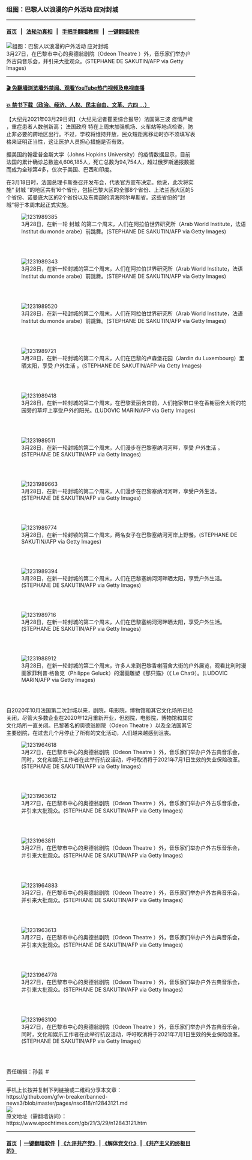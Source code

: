 ### 组图：巴黎人以浪漫的户外活动 应对封城
------------------------

#### [首页](https://github.com/gfw-breaker/banned-news3/blob/master/README.md) &nbsp;&nbsp;|&nbsp;&nbsp; [法轮功真相](https://github.com/begood0513/basic/blob/master/README.md)  &nbsp;&nbsp;|&nbsp;&nbsp; [手把手翻墙教程](https://github.com/gfw-breaker/guides/wiki)  &nbsp;&nbsp;|&nbsp;&nbsp; [一键翻墙软件](https://github.com/gfw-breaker/nogfw/blob/master/README.md)  



<div><img alt="组图：巴黎人以浪漫的户外活动 应对封城" class="attachment-djy_600_400 size-djy_600_400 wp-post-image" src="https://i.epochtimes.com/assets/uploads/2021/03/id12843127-2103290422542124-600x400.jpg"/>
<div class="caption">
 3月27日，在巴黎市中心的奥德翁剧院（Odeon Theatre ）外，音乐家们举办户外古典音乐会，并引来大批观众。(STEPHANE DE SAKUTIN/AFP via Getty Images)
</div></div><hr/>

#### [ 🎬  免翻墙浏览墙外禁闻、观看YouTube热门视频及电视直播](https://github.com/gfw-breaker/HelloWorld)

#### [ 💥  禁书下载（政治、经济、人权、民主自由、文革、六四 ...）](https://github.com/gfw-breaker/books/blob/master/README.md)

<div><p>
 【大纪元2021年03月29日讯】（大纪元记者瞿麦综合报导）法国第三波
 <ok href="https://www.epochtimes.com/gb/tag/%E7%96%AB%E6%83%85%E4%B8%A5%E5%B3%BB.html">
  疫情严峻
 </ok>
 ，重症患者人数创新高；
 <ok href="https://www.epochtimes.com/gb/tag/%E6%B3%95%E5%9B%BD%E6%94%BF%E5%BA%9C.html">
  法国政府
 </ok>
 特在上周末加强机场、火车站等地点检查，防止非必要的跨地区出行。不过，学校将维持开放，民众短距离移动时亦不须填写表格来证明正当性，这让医护人员担心措施是否有效。
</p>
<p>
 据美国约翰霍普金斯大学（Johns Hopkins University）的疫情数据显示，目前法国的累计确诊总数逾4,606,185人，死亡总数为94,754人，超过俄罗斯通报数据而成为全球第4多，仅次于美国、巴西和印度。
</p>
<p>
 在3月18日时，法国总理卡斯泰召开发布会，代表官方宣布决定。他说，此次将实施“
 <ok href="https://www.epochtimes.com/gb/tag/%E5%B0%81%E5%9F%8E.html">
  封城
 </ok>
 ”的地区共有16个省份，包括巴黎大区的全部8个省份、上法兰西大区的5个省份、诺曼底大区的2个省份以及东南部的滨海阿尔卑斯省。这些省份的“封城”将于本周末起正式实施。
</p>
<figure class="wp-caption aligncenter" id="attachment_12843171" style="width: 600px">
 <ok href="https://i.epochtimes.com/assets/uploads/2021/03/id12843171-2103290424072124.jpg">
  <img alt="1231989385" class="size-large wp-image-12843171" src="https://i.epochtimes.com/assets/uploads/2021/03/id12843171-2103290424072124-600x415.jpg" title="1231989385"/>
 </ok>
 <br/><figcaption class="wp-caption-text">
  3月28日，在新一轮
  <ok href="https://www.epochtimes.com/gb/tag/%E5%B0%81%E5%9F%8E.html">
   封城
  </ok>
  的第二个周末，人们在阿拉伯世界研究所（Arab World Institute，法语Institut du monde arabe）前跳舞。(STEPHANE DE SAKUTIN/AFP via Getty Images)
 </figcaption><br/>
</figure><br/>
<figure class="wp-caption aligncenter" id="attachment_12843170" style="width: 600px">
 <ok href="https://i.epochtimes.com/assets/uploads/2021/03/id12843170-2103290424102124.jpg">
  <img alt="1231989343" class="size-large wp-image-12843170" src="https://i.epochtimes.com/assets/uploads/2021/03/id12843170-2103290424102124-600x400.jpg" title="1231989343"/>
 </ok>
 <br/><figcaption class="wp-caption-text">
  3月28日，在新一轮封城的第二个周末，人们在阿拉伯世界研究所（Arab World Institute，法语Institut du monde arabe）前跳舞。(STEPHANE DE SAKUTIN/AFP via Getty Images)
 </figcaption><br/>
</figure><br/>
<figure class="wp-caption aligncenter" id="attachment_12843168" style="width: 600px">
 <ok href="https://i.epochtimes.com/assets/uploads/2021/03/id12843168-2103290424002124.jpg">
  <img alt="1231989520" class="size-large wp-image-12843168" src="https://i.epochtimes.com/assets/uploads/2021/03/id12843168-2103290424002124-600x400.jpg" title="1231989520"/>
 </ok>
 <br/><figcaption class="wp-caption-text">
  3月28日，在新一轮封城的第二个周末，人们在阿拉伯世界研究所（Arab World Institute，法语Institut du monde arabe）前跳舞。(STEPHANE DE SAKUTIN/AFP via Getty Images)
 </figcaption><br/>
</figure><br/>
<figure class="wp-caption aligncenter" id="attachment_12843167" style="width: 600px">
 <ok href="https://i.epochtimes.com/assets/uploads/2021/03/id12843167-2103290424122124.jpg">
  <img alt="1231989721" class="size-large wp-image-12843167" src="https://i.epochtimes.com/assets/uploads/2021/03/id12843167-2103290424122124-600x400.jpg" title="1231989721"/>
 </ok>
 <br/><figcaption class="wp-caption-text">
  3月28日，在新一轮封城的第二个周末，人们在巴黎的卢森堡花园（Jardin du Luxembourg）里晒太阳，享受
  <ok href="https://www.epochtimes.com/gb/tag/%E6%88%B7%E5%A4%96%E7%94%9F%E6%B4%BB.html">
   户外生活
  </ok>
  。(STEPHANE DE SAKUTIN/AFP via Getty Images)
 </figcaption><br/>
</figure><br/>
<figure class="wp-caption aligncenter" id="attachment_12843165" style="width: 600px">
 <ok href="https://i.epochtimes.com/assets/uploads/2021/03/id12843165-2103290424152124.jpg">
  <img alt="1231989418" class="size-large wp-image-12843165" src="https://i.epochtimes.com/assets/uploads/2021/03/id12843165-2103290424152124-600x400.jpg" title="1231989418"/>
 </ok>
 <br/><figcaption class="wp-caption-text">
  3月28日，在新一轮封城的第二个周末，在巴黎爱丽舍宫前，人们拖家带口坐在香榭丽舍大街的花园旁的草坪上享受户外的阳光。(LUDOVIC MARIN/AFP via Getty Images)
 </figcaption><br/>
</figure><br/>
<figure class="wp-caption aligncenter" id="attachment_12843164" style="width: 600px">
 <ok href="https://i.epochtimes.com/assets/uploads/2021/03/id12843164-2103290424022124.jpg">
  <img alt="1231989511" class="size-large wp-image-12843164" src="https://i.epochtimes.com/assets/uploads/2021/03/id12843164-2103290424022124-600x400.jpg" title="1231989511"/>
 </ok>
 <br/><figcaption class="wp-caption-text">
  3月28日，在新一轮封城的第二个周末，人们漫步在巴黎塞纳河河畔，享受
  <ok href="https://www.epochtimes.com/gb/tag/%E6%88%B7%E5%A4%96%E7%94%9F%E6%B4%BB.html">
   户外生活
  </ok>
  。(STEPHANE DE SAKUTIN/AFP via Getty Images)
 </figcaption><br/>
</figure><br/>
<figure class="wp-caption aligncenter" id="attachment_12843162" style="width: 600px">
 <ok href="https://i.epochtimes.com/assets/uploads/2021/03/id12843162-2103290424052124.jpg">
  <img alt="1231989663" class="size-large wp-image-12843162" src="https://i.epochtimes.com/assets/uploads/2021/03/id12843162-2103290424052124-600x400.jpg" title="1231989663"/>
 </ok>
 <br/><figcaption class="wp-caption-text">
  3月28日，在新一轮封城的第二个周末，人们漫步在巴黎塞纳河河畔，享受户外生活。(STEPHANE DE SAKUTIN/AFP via Getty Images)
 </figcaption><br/>
</figure><br/>
<figure class="wp-caption aligncenter" id="attachment_12843161" style="width: 600px">
 <ok href="https://i.epochtimes.com/assets/uploads/2021/03/id12843161-2103290423502124.jpg">
  <img alt="1231989774" class="size-large wp-image-12843161" src="https://i.epochtimes.com/assets/uploads/2021/03/id12843161-2103290423502124-600x400.jpg" title="1231989774"/>
 </ok>
 <br/><figcaption class="wp-caption-text">
  3月28日，在新一轮封锁的第二个周末，两名女子在巴黎塞纳河河岸上野餐。(STEPHANE DE SAKUTIN/AFP via Getty Images)
 </figcaption><br/>
</figure><br/>
<figure class="wp-caption aligncenter" id="attachment_12843160" style="width: 600px">
 <ok href="https://i.epochtimes.com/assets/uploads/2021/03/id12843160-2103290423572124.jpg">
  <img alt="1231989394" class="size-large wp-image-12843160" src="https://i.epochtimes.com/assets/uploads/2021/03/id12843160-2103290423572124-600x400.jpg" title="1231989394"/>
 </ok>
 <br/><figcaption class="wp-caption-text">
  3月28日，在新一轮封城的第二个周末，人们在巴黎塞纳河河畔晒太阳，享受户外生活。(STEPHANE DE SAKUTIN/AFP via Getty Images)
 </figcaption><br/>
</figure><br/>
<figure class="wp-caption aligncenter" id="attachment_12843159" style="width: 600px">
 <ok href="https://i.epochtimes.com/assets/uploads/2021/03/id12843159-2103290423532124.jpg">
  <img alt="1231989716" class="size-large wp-image-12843159" src="https://i.epochtimes.com/assets/uploads/2021/03/id12843159-2103290423532124-600x400.jpg" title="1231989716"/>
 </ok>
 <br/><figcaption class="wp-caption-text">
  3月28日，在新一轮封城的第二个周末，人们在巴黎塞纳河河畔晒太阳，享受户外生活。(STEPHANE DE SAKUTIN/AFP via Getty Images)
 </figcaption><br/>
</figure><br/>
<figure class="wp-caption aligncenter" id="attachment_12843158" style="width: 600px">
 <ok href="https://i.epochtimes.com/assets/uploads/2021/03/id12843158-2103290423552124.jpg">
  <img alt="1231988912" class="size-large wp-image-12843158" src="https://i.epochtimes.com/assets/uploads/2021/03/id12843158-2103290423552124-600x400.jpg" title="1231988912"/>
 </ok>
 <br/><figcaption class="wp-caption-text">
  3月28日，在新一轮封城的第二个周末，许多人来到巴黎香榭丽舍大街的户外展览，观看比利时漫画家菲利普‧格鲁克（Philippe Geluck）的漫画雕塑《那只猫》（《 Le Chat》）。(LUDOVIC MARIN/AFP via Getty Images)
 </figcaption><br/>
</figure><br/>
<p>
 自2020年10月法国第二次封城以来，剧院，电影院，博物馆和其它文化场所已经关闭，尽管大多数企业在2020年12月重新开业，但剧院，电影院，博物馆和其它文化场所一直关闭。巴黎著名的奥德翁剧院（Odeon Theatre ）以及全法国其它主要剧院，在过去几个月停止了所有的文化活动，人们越来越感到沮丧。
</p>
<figure class="wp-caption aligncenter" id="attachment_12843149" style="width: 600px">
 <ok href="https://i.epochtimes.com/assets/uploads/2021/03/id12843149-2103290422562124.jpg">
  <img alt="1231964618" class="size-large wp-image-12843149" src="https://i.epochtimes.com/assets/uploads/2021/03/id12843149-2103290422562124-600x400.jpg" title="1231964618"/>
 </ok>
 <br/><figcaption class="wp-caption-text">
  3月27日，在巴黎市中心的奥德翁剧院（Odeon Theatre ）外，音乐家们举办户外古典音乐会，同时，文化和娱乐工作者在此举行抗议活动，呼吁取消将于2021年7月1日生效的失业保险改革。(STEPHANE DE SAKUTIN/AFP via Getty Images)
 </figcaption><br/>
</figure><br/>
<figure class="wp-caption aligncenter" id="attachment_12843151" style="width: 600px">
 <ok href="https://i.epochtimes.com/assets/uploads/2021/03/id12843151-2103290423042124.jpg">
  <img alt="1231963612" class="size-large wp-image-12843151" src="https://i.epochtimes.com/assets/uploads/2021/03/id12843151-2103290423042124-600x400.jpg" title="1231963612"/>
 </ok>
 <br/><figcaption class="wp-caption-text">
  3月27日，在巴黎市中心的奥德翁剧院（Odeon Theatre ）外，音乐家们举办户外古乐音乐会，并引来大批观众。(STEPHANE DE SAKUTIN/AFP via Getty Images)
 </figcaption><br/>
</figure><br/>
<figure class="wp-caption aligncenter" id="attachment_12843152" style="width: 600px">
 <ok href="https://i.epochtimes.com/assets/uploads/2021/03/id12843152-2103290423012124.jpg">
  <img alt="1231963811" class="size-large wp-image-12843152" src="https://i.epochtimes.com/assets/uploads/2021/03/id12843152-2103290423012124-600x400.jpg" title="1231963811"/>
 </ok>
 <br/><figcaption class="wp-caption-text">
  3月27日，在巴黎市中心的奥德翁剧院（Odeon Theatre ）外，音乐家们举办户外古乐音乐会，并引来大批观众。(STEPHANE DE SAKUTIN/AFP via Getty Images)
 </figcaption><br/>
</figure><br/>
<figure class="wp-caption aligncenter" id="attachment_12843153" style="width: 600px">
 <ok href="https://i.epochtimes.com/assets/uploads/2021/03/id12843153-2103290423062124.jpg">
  <img alt="1231964883" class="size-large wp-image-12843153" src="https://i.epochtimes.com/assets/uploads/2021/03/id12843153-2103290423062124-600x400.jpg" title="1231964883"/>
 </ok>
 <br/><figcaption class="wp-caption-text">
  3月27日，在巴黎市中心的奥德翁剧院（Odeon Theatre ）外，音乐家们举办户外古典音乐会，并引来大批观众。(STEPHANE DE SAKUTIN/AFP via Getty Images)
 </figcaption><br/>
</figure><br/>
<figure class="wp-caption aligncenter" id="attachment_12843155" style="width: 600px">
 <ok href="https://i.epochtimes.com/assets/uploads/2021/03/id12843155-2103290422592124.jpg">
  <img alt="1231963613" class="size-large wp-image-12843155" src="https://i.epochtimes.com/assets/uploads/2021/03/id12843155-2103290422592124-600x400.jpg" title="1231963613"/>
 </ok>
 <br/><figcaption class="wp-caption-text">
  3月27日，在巴黎市中心的奥德翁剧院（Odeon Theatre ）外，音乐家们举办户外古典音乐会，并引来大批观众。(STEPHANE DE SAKUTIN/AFP via Getty Images)
 </figcaption><br/>
</figure><br/>
<figure class="wp-caption aligncenter" id="attachment_12843156" style="width: 600px">
 <ok href="https://i.epochtimes.com/assets/uploads/2021/03/id12843156-2103290422522124.jpg">
  <img alt="1231964778" class="size-large wp-image-12843156" src="https://i.epochtimes.com/assets/uploads/2021/03/id12843156-2103290422522124-600x400.jpg" title="1231964778"/>
 </ok>
 <br/><figcaption class="wp-caption-text">
  3月27日，在巴黎市中心的奥德翁剧院（Odeon Theatre ）外，音乐家们举办户外古典音乐会，并引来大批观众。(STEPHANE DE SAKUTIN/AFP via Getty Images)
 </figcaption><br/>
</figure><br/>
<figure class="wp-caption aligncenter" id="attachment_12843157" style="width: 600px">
 <ok href="https://i.epochtimes.com/assets/uploads/2021/03/id12843157-2103290422492124.jpg">
  <img alt="1231963100" class="size-large wp-image-12843157" src="https://i.epochtimes.com/assets/uploads/2021/03/id12843157-2103290422492124-600x405.jpg" title="1231963100"/>
 </ok>
 <br/><figcaption class="wp-caption-text">
  3月27日，在巴黎市中心的奥德翁剧院（Odeon Theatre ）外，音乐家们举办户外古典音乐会，同时，文化和娱乐工作者在此举行抗议活动，呼吁取消将于2021年7月1日生效的失业保险改革。(STEPHANE DE SAKUTIN/AFP via Getty Images)
 </figcaption><br/>
</figure><br/>
<p>
 责任编辑：孙芸 ＃
</p>
</div>
<hr/>
手机上长按并复制下列链接或二维码分享本文章：<br/>
https://github.com/gfw-breaker/banned-news3/blob/master/pages/nsc418/n12843121.md <br/>
<a href='https://github.com/gfw-breaker/banned-news3/blob/master/pages/nsc418/n12843121.md'><img src='https://github.com/gfw-breaker/banned-news3/blob/master/pages/nsc418/n12843121.md.png'/></a> <br/>
原文地址（需翻墙访问）：https://www.epochtimes.com/gb/21/3/29/n12843121.htm


------------------------
#### [首页](https://github.com/gfw-breaker/banned-news3/blob/master/README.md) &nbsp;|&nbsp; [一键翻墙软件](https://github.com/gfw-breaker/nogfw/blob/master/README.md) &nbsp;| [《九评共产党》](https://github.com/gfw-breaker/9ping.md/blob/master/README.md#九评之一评共产党是什么) | [《解体党文化》](https://github.com/gfw-breaker/jtdwh.md/blob/master/README.md) | [《共产主义的终极目的》](https://github.com/gfw-breaker/gczydzjmd.md/blob/master/README.md)


<img src='http://gfw-breaker.win/banned-news3/pages/nsc418/n12843121.md' width='0px' height='0px'/>